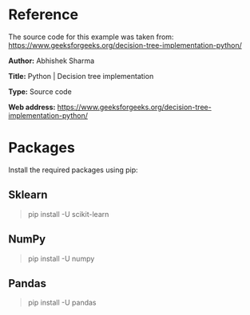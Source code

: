 # Reference
The source code for this example was taken from: https://www.geeksforgeeks.org/decision-tree-implementation-python/

**Author:** Abhishek Sharma

**Title:** Python | Decision tree implementation

**Type:** Source code

**Web address:** https://www.geeksforgeeks.org/decision-tree-implementation-python/

# Packages
Install the required packages using pip:

## Sklearn
> pip install -U scikit-learn

## NumPy
> pip install -U numpy

## Pandas
> pip install -U pandas
